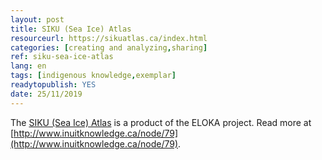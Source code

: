 ```yaml
---
layout: post 
title: SIKU (Sea Ice) Atlas
resourceurl: https://sikuatlas.ca/index.html
categories: [creating and analyzing,sharing]
ref: siku-sea-ice-atlas
lang: en
tags: [indigenous knowledge,exemplar]
readytopublish: YES
date: 25/11/2019
---
```

The [SIKU (Sea Ice) Atlas](https://sikuatlas.ca/index.html) is a product of the ELOKA project. Read more at [http://www.inuitknowledge.ca/node/79](http://www.inuitknowledge.ca/node/79).